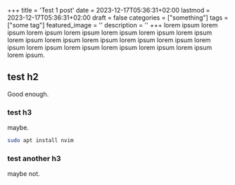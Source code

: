 +++
title = 'Test 1 post'
date = 2023-12-17T05:36:31+02:00
lastmod = 2023-12-17T05:36:31+02:00
draft = false
categories = ["something"]
tags = ["some tag"]
featured_image = ''
description = ''
+++
lorem ipsum lorem ipsum lorem ipsum lorem ipsum lorem ipsum lorem ipsum lorem ipsum lorem ipsum lorem ipsum lorem ipsum lorem ipsum lorem ipsum lorem ipsum lorem ipsum lorem ipsum lorem ipsum lorem ipsum lorem ipsum lorem ipsum.

## test h2

Good enough.

### test h3

maybe.

```sh
sudo apt install nvim
```

### test another h3

maybe not.
